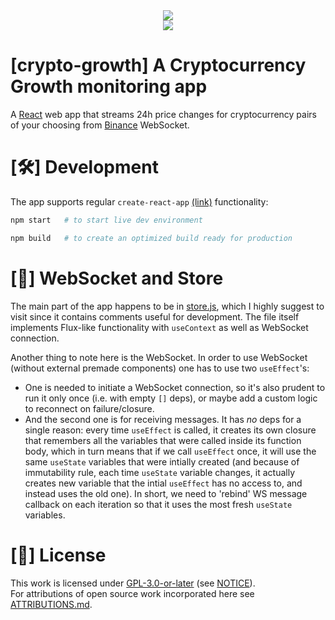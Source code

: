 <div align='center'>
  <img src='https://user-images.githubusercontent.com/34924430/119693319-d5e4bd00-be54-11eb-8d76-9bc469ac82f0.png' />
</div>
<div align='center'>
  <img src='https://api.netlify.com/api/v1/badges/335e2eb7-74d6-4ef8-9f49-8f51daf63f7b/deploy-status' />
</div>

# [crypto-growth] A Cryptocurrency Growth monitoring app

A [React](https://reactjs.org/) web app that streams 24h price changes for cryptocurrency pairs of your choosing from [Binance](https://www.binance.com/en) WebSocket.

# [🛠️] Development

The app supports regular `create-react-app` [(link)](https://github.com/facebook/create-react-app) functionality:

```bash
npm start   # to start live dev environment

npm build   # to create an optimized build ready for production
```

# [📡] WebSocket and Store

The main part of the app happens to be in [store.js](/src/utils/store.js), which I highly suggest to visit since it contains comments useful for development. The file itself implements Flux-like functionality with `useContext` as well as WebSocket connection.

Another thing to note here is the WebSocket. In order to use WebSocket (without external premade components) one has to use two `useEffect`'s:
* One is needed to initiate a WebSocket connection, so it's also prudent to run it only once (i.e. with empty `[]` deps), or maybe add a custom logic to reconnect on failure/closure.
* And the second one is for receiving messages. It has _no_ deps for a single reason: every time `useEffect` is called, it creates its own closure that remembers all the variables that were called inside its function body, which in turn means that if we call `useEffect` once, it will use the same `useState` variables that were intially created (and because of immutability rule, each time `useState` variable changes, it actually creates new variable that the intial `useEffect` has no access to, and instead uses the old one). In short, we need to 'rebind' WS message callback on each iteration so that it uses the most fresh `useState` variables.

# [📝] License

This work is licensed under [GPL-3.0-or-later](https://spdx.org/licenses/GPL-3.0-or-later.html) (see [NOTICE](/NOTICE)). <br>For attributions of open source work incorporated here see [ATTRIBUTIONS.md](/ATTRIBUTIONS.md).
